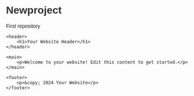 # Newproject
First repository 

<!DOCTYPE html>
<html lang="en">
<head>
    <meta charset="UTF-8">
    <meta name="viewport" content="width=device-width, initial-scale=1.0">
    <title>Your Website Title</title>
    <style>
        body {
            font-family: Arial, sans-serif;
            margin: 40px;
        }
        h1 {
            color: #333;
        }
    </style>
</head>
<body>

    <header>
        <h1>Your Website Header</h1>
    </header>

    <main>
        <p>Welcome to your website! Edit this content to get started.</p>
    </main>

    <footer>
        <p>&copy; 2024 Your Website</p>
    </footer> 


    

</body>
</html>

